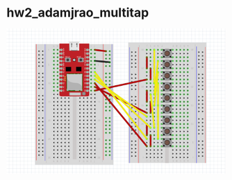# hw2_adamjrao_multitap

![alt tag](https://raw.githubusercontent.com/adamjrao/hw2_adamjrao_multitap/master/wiringdiagram.PNG)
